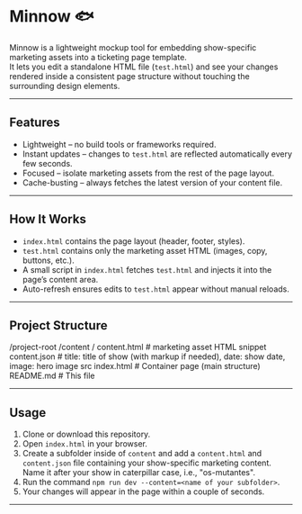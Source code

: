 # Minnow 🐟

Minnow is a lightweight mockup tool for embedding show-specific marketing assets into a ticketing page template.  
It lets you edit a standalone HTML file (`test.html`) and see your changes rendered inside a consistent page structure without touching the surrounding design elements.

---

## Features

- Lightweight – no build tools or frameworks required.
- Instant updates – changes to `test.html` are reflected automatically every few seconds.
- Focused – isolate marketing assets from the rest of the page layout.
- Cache-busting – always fetches the latest version of your content file.

---

## How It Works

- `index.html` contains the page layout (header, footer, styles).
- `test.html` contains only the marketing asset HTML (images, copy, buttons, etc.).
- A small script in `index.html` fetches `test.html` and injects it into the page’s content area.
- Auto-refresh ensures edits to `test.html` appear without manual reloads.

---

## Project Structure

/project-root
/content
/<show-folder-1>
content.html # marketing asset HTML snippet
content.json # title: title of show (with markup if needed), date: show date, image: hero image src
index.html # Container page (main structure)
README.md # This file

---

## Usage

1. Clone or download this repository.
2. Open `index.html` in your browser.
3. Create a subfolder inside of `content` and add a `content.html` and `content.json` file containing your show-specific marketing content. Name it after your show in caterpillar case, i.e., "os-mutantes".
4. Run the command `npm run dev --content=<name of your subfolder>`.
5. Your changes will appear in the page within a couple of seconds.

---
